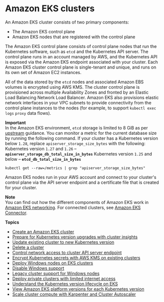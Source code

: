 # Amazon EKS clusters<a name="clusters"></a>

An Amazon EKS cluster consists of two primary components:
+ The Amazon EKS control plane
+ Amazon EKS nodes that are registered with the control plane

The Amazon EKS control plane consists of control plane nodes that run the Kubernetes software, such as `etcd` and the Kubernetes API server\. The control plane runs in an account managed by AWS, and the Kubernetes API is exposed via the Amazon EKS endpoint associated with your cluster\. Each Amazon EKS cluster control plane is single\-tenant and unique, and runs on its own set of Amazon EC2 instances\.

All of the data stored by the `etcd` nodes and associated Amazon EBS volumes is encrypted using AWS KMS\. The cluster control plane is provisioned across multiple Availability Zones and fronted by an Elastic Load Balancing Network Load Balancer\. Amazon EKS also provisions elastic network interfaces in your VPC subnets to provide connectivity from the control plane instances to the nodes \(for example, to support  `kubectl exec` `logs` `proxy` data flows\)\.

**Important**  
In the Amazon EKS environment, `etcd` storage is limited to 8 GiB as per [upstream](https://etcd.io/docs/v3.5/dev-guide/limit/#storage-size-limit) guidance\. You can monitor a metric for the current database size by running the following command\. If your cluster has a Kubernetes version below `1.28`, replace `apiserver_storage_size_bytes` with the following:  
Kubernetes version `1.27` and `1.26` – **`apiserver_storage_db_total_size_in_bytes`**
Kubernetes version `1.25` and below – **`etcd_db_total_size_in_bytes`**

```
kubectl get --raw=/metrics | grep "apiserver_storage_size_bytes"
```

Amazon EKS nodes run in your AWS account and connect to your cluster's control plane via the API server endpoint and a certificate file that is created for your cluster\.

**Note**  
You can find out how the different components of Amazon EKS work in [Amazon EKS networking](eks-networking.md)\. 
For connected clusters, see [Amazon EKS Connector](eks-connector.md)\.

**Topics**
+ [Create an Amazon EKS cluster](create-cluster.md)
+ [Prepare for Kubernetes version upgrades with cluster insights](cluster-insights.md)
+ [Update existing cluster to new Kubernetes version](update-cluster.md)
+ [Delete a cluster](delete-cluster.md)
+ [Control network access to cluster API server endpoint](cluster-endpoint.md)
+ [Encrypt Kubernetes secrets with AWS KMS on existing clusters](enable-kms.md)
+ [Deploy Windows nodes on EKS clusters](windows-support.md)
+ [Disable Windows support](disable-windows-support.md)
+ [Legacy cluster support for Windows nodes](legacy-windows-support.md)
+ [Deploy private clusters with limited internet access](private-clusters.md)
+ [Understand the Kubernetes version lifecycle on EKS](kubernetes-versions.md)
+ [View Amazon EKS platform versions for each Kubernetes version](platform-versions.md)
+ [Scale cluster compute with Karpenter and Cluster Autoscaler](autoscaling.md)